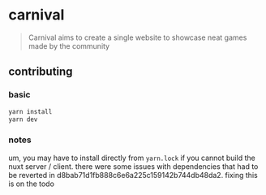 # carnival

> Carnival aims to create a single website to showcase neat games made by the community

## contributing

### basic

```sh
yarn install
yarn dev
```

### notes

um, you may have to install directly from `yarn.lock` if you cannot build the nuxt server / client. there were some issues with dependencies that had to be reverted in d8bab71d1fb888c6e6a225c159142b744db48da2. fixing this is on the todo
